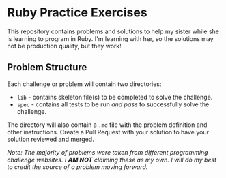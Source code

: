 # Ruby Practice Exercises
This repository contains problems and solutions to help my sister while she is learning to program in Ruby. I'm learning with her, so the solutions may not be production quality, but they work!

## Problem Structure
Each challenge or problem will contain two directories:
* `lib` - contains skeleton file(s) to be completed to solve the challenge.
* `spec` - contains all tests to be run _and pass_ to successfully solve the challenge.

The directory will also contain a `.md` file with the problem definition and other instructions.
Create a Pull Request with your solution to have your solution reviewed and merged.

_Note: The majority of problems were taken from different programming challenge websites. I **AM NOT** claiming these as my own. I will do my best to credit the source of a problem moving forward._
